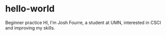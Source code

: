 # hello-world
Beginner practice
HI, I'm Josh Fourre, a student at UMN, interested in CSCI and improving my skills.
